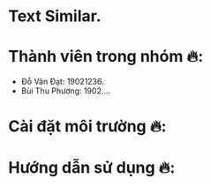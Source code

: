 # Text Similar.

# Thành viên trong nhóm 🔥:
- Đỗ Văn Đạt: 19021236.
- Bùi Thu Phương: 1902....

# Cài đặt môi trường 🔥:


# Hướng dẫn sử dụng 🔥:

